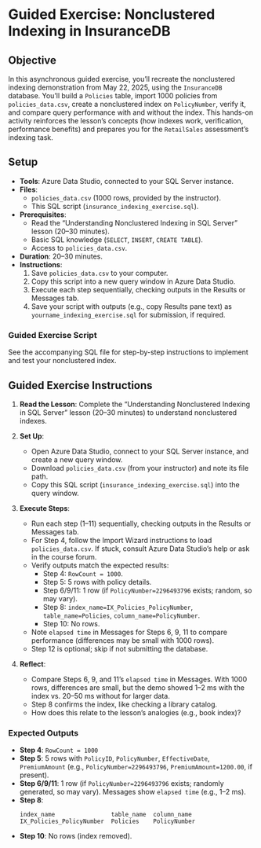 # Guided Exercise: Nonclustered Indexing in InsuranceDB

## Objective

In this asynchronous guided exercise, you’ll recreate the nonclustered indexing demonstration from May 22, 2025, using the `InsuranceDB` database. You’ll build a `Policies` table, import 1000 policies from `policies_data.csv`, create a nonclustered index on `PolicyNumber`, verify it, and compare query performance with and without the index. This hands-on activity reinforces the lesson’s concepts (how indexes work, verification, performance benefits) and prepares you for the `RetailSales` assessment’s indexing task.

## Setup

- **Tools**: Azure Data Studio, connected to your SQL Server instance.
- **Files**:
  - `policies_data.csv` (1000 rows, provided by the instructor).
  - This SQL script (`insurance_indexing_exercise.sql`).
- **Prerequisites**:
  - Read the “Understanding Nonclustered Indexing in SQL Server” lesson (20–30 minutes).
  - Basic SQL knowledge (`SELECT`, `INSERT`, `CREATE TABLE`).
  - Access to `policies_data.csv`.
- **Duration**: 20–30 minutes.
- **Instructions**:
  1. Save `policies_data.csv` to your computer.
  2. Copy this script into a new query window in Azure Data Studio.
  3. Execute each step sequentially, checking outputs in the Results or Messages tab.
  4. Save your script with outputs (e.g., copy Results pane text) as `yourname_indexing_exercise.sql` for submission, if required.

### Guided Exercise Script

See the accompanying SQL file for step-by-step instructions to implement and test your nonclustered index.

## Guided Exercise Instructions

1. **Read the Lesson**: Complete the “Understanding Nonclustered Indexing in SQL Server” lesson (20–30 minutes) to understand nonclustered indexes.
   
2. **Set Up**:
   - Open Azure Data Studio, connect to your SQL Server instance, and create a new query window.
   - Download `policies_data.csv` (from your instructor) and note its file path.
   - Copy this SQL script (`insurance_indexing_exercise.sql`) into the query window.
     
1. **Execute Steps**:
   - Run each step (1–11) sequentially, checking outputs in the Results or Messages tab.
   - For Step 4, follow the Import Wizard instructions to load `policies_data.csv`. If stuck, consult Azure Data Studio’s help or ask in the course forum.
   - Verify outputs match the expected results:
     - Step 4: `RowCount = 1000`.
     - Step 5: 5 rows with policy details.
     - Step 6/9/11: 1 row (if `PolicyNumber=2296493796` exists; random, so may vary).
     - Step 8: `index_name=IX_Policies_PolicyNumber`, `table_name=Policies`, `column_name=PolicyNumber`.
     - Step 10: No rows.
   - Note `elapsed time` in Messages for Steps 6, 9, 11 to compare performance (differences may be small with 1000 rows).
   - Step 12 is optional; skip if not submitting the database.
     
1. **Reflect**:
   - Compare Steps 6, 9, and 11’s `elapsed time` in Messages. With 1000 rows, differences are small, but the demo showed 1–2 ms with the index vs. 20–50 ms without for larger data.
   - Step 8 confirms the index, like checking a library catalog.
   - How does this relate to the lesson’s analogies (e.g., book index)?

### Expected Outputs

- **Step 4**: `RowCount = 1000`
- **Step 5**: 5 rows with `PolicyID`, `PolicyNumber`, `EffectiveDate`, `PremiumAmount` (e.g., `PolicyNumber=2296493796`, `PremiumAmount=1200.00`, if present).
- **Step 6/9/11**: 1 row (if `PolicyNumber=2296493796` exists; randomly generated, so may vary). Messages show `elapsed time` (e.g., 1–2 ms).
- **Step 8**:
  ```
  index_name                table_name  column_name
  IX_Policies_PolicyNumber  Policies    PolicyNumber
  ```
- **Step 10**: No rows (index removed).

